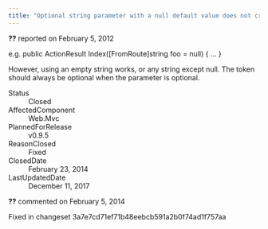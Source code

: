 ```yaml
---
title: "Optional string parameter with a null default value does not create an optional token #708"
---
```

<div class="issue-report"><div class="issue-header"><b>??</b> reported on <time datetime="2012-02-05T12:22:28.07-08:00" title="2012-02-05T12:22:28.07-08:00">February 5, 2012</time></div><div class="issue-message" markdown="1">

e.g. 
public ActionResult Index([FromRoute]string foo = null) { 
   ...
}

However, using an empty string works, or any string except null.
The token should always be optional when the parameter is optional.

</div><div class="issue-footer"><dl><dt>Status</dt><dd>Closed</dd><dt>AffectedComponent</dt><dd>Web.Mvc</dd><dt>PlannedForRelease</dt><dd>v0.9.5</dd><dt>ReasonClosed</dt><dd>Fixed</dd><dt>ClosedDate</dt><dd><time datetime="2014-02-23T19:01:31.667-08:00" title="2014-02-23T19:01:31.667-08:00">February 23, 2014</time></dd><dt>LastUpdatedDate</dt><dd><time datetime="2017-12-11T02:15:56.247-08:00" title="2017-12-11T02:15:56.247-08:00">December 11, 2017</time></dd></dl></div></div><div id="comment-132732" class="issue-comment"><div class="issue-header"><b>??</b> commented on <time datetime="2014-02-05T11:42:29.853-08:00" title="2014-02-05T11:42:29.853-08:00">February 5, 2014</time></div><div class="issue-message" markdown="1">

Fixed in changeset 3a7e7cd71ef71b48eebcb591a2b0f74ad1f757aa

</div></div>